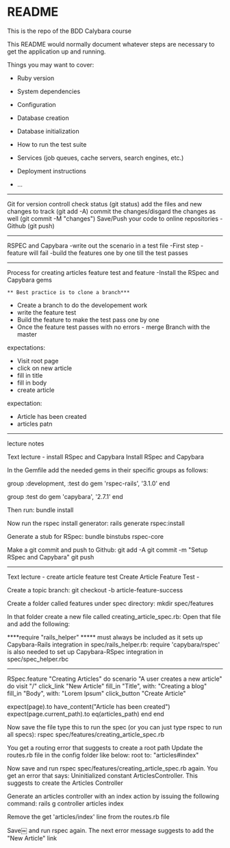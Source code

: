 # README

This is the repo of the BDD Calybara course

This README would normally document whatever steps are necessary to get the
application up and running.

Things you may want to cover:

* Ruby version

* System dependencies

* Configuration

* Database creation

* Database initialization

* How to run the test suite

* Services (job queues, cache servers, search engines, etc.)

* Deployment instructions

* ...
************************************************
Git for version controll 
check status (git status)
add the files and new changes to track (git add -A)
commit the changes/disgard the changes as well (git commit -M "changes")
Save/Push your code to online repositories   - Github  (git push)
************************************************

RSPEC and Capybara
-write out the scenario in a test file
-First step - feature will fail
-build the features one by one till the test passes

*************************************************
Process for creating articles feature test and feature
-Install the RSpec and Capybara gems  

    ** Best practice is to clone a branch***
- Create a branch to do the developement work
- write the feature test
- Build the feature to make the test pass one by one
- Once the feature test passes with no errors - merge Branch with the master

expectations: 

- Visit root page
- click on new article
- fill in title
- fill in body
- create article

expectation:

- Article has been created
- articles patn

******************************************************
lecture notes

Text lecture - install RSpec and Capybara
Install RSpec and Capybara

In the Gemfile add the needed gems in their specific groups as follows:

group :development, :test do 
gem 'rspec-rails', '3.1.0'
end

group :test do
gem 'capybara', '2.7.1'
end

Then run:
bundle install

Now run the rspec install generator:
rails generate rspec:install

Generate a stub for RSpec:
bundle binstubs rspec-core

Make a git commit and push to Github:
git add -A
git commit -m "Setup RSpec and Capybara"
git push


************************************************************
Text lecture - create article feature test
Create Article Feature Test -

Create a topic branch:
git checkout -b article-feature-success

Create a folder called features under spec directory:
mkdir spec/features

In that folder create a new file called creating_article_spec.rb: 
Open that file and add the following:

****require "rails_helper" ***** must always be included as it sets up Capybara-Rails integration in spec/rails_helper.rb:
require 'capybara/rspec' is also needed to set up Capybara-RSpec integration in spec/spec_helper.rbc
***
RSpec.feature "Creating Articles" do 
scenario "A user creates a new article" do
visit "/"
click_link "New Article"
fill_in "Title", with: "Creating a blog" 
fill_in "Body", with: "Lorem Ipsum" 
click_button "Create Article"

expect(page).to have_content("Article has been created")
expect(page.current_path).to eq(articles_path) 
end
end

Now save the file type this to run the spec (or you can just type rspec to run all specs):
rspec spec/features/creating_article_spec.rb

You get a routing error that suggests to create a root path
Update the routes.rb file in the config folder like below:
root to: "articles#index"

Now save and run rspec spec/features/creating_article_spec.rb
again.
You get an error that says: Uninitialized constant ArticlesController. This suggests to create the Articles Controller

Generate an articles controller with an index action by issuing the following command:
rails g controller articles index

Remove the get 'articles/index' line from the routes.rb file

Save￼ and run rspec again. 
The next error message suggests to add the "New Article" link 